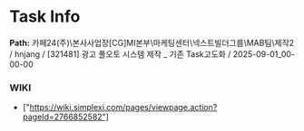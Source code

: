 # Task Info

**Path:** 카페24(주)\본사사업장\[CG]MI본부\마케팅센터\넥스트빌더그룹\MAB팀\제작2 / hnjang / [321481] 광고 풀오토 시스템 제작 _ 기존 Task고도화 / 2025-09-01_00-00-00

### WIKI
- ["https://wiki.simplexi.com/pages/viewpage.action?pageId=2766852582"]

